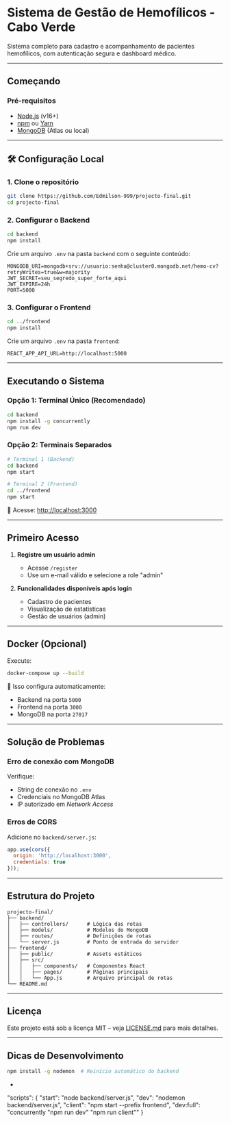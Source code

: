 #  Sistema de Gestão de Hemofílicos - Cabo Verde

Sistema completo para cadastro e acompanhamento de pacientes hemofílicos, com autenticação segura e dashboard médico.

---

## Começando

###  Pré-requisitos

* [Node.js](https://nodejs.org/) (v16+)
* [npm](https://www.npmjs.com/) ou [Yarn](https://yarnpkg.com/)
* [MongoDB](https://www.mongodb.com/) (Atlas ou local)

---

## 🛠 Configuração Local

### 1. Clone o repositório

```bash
git clone https://github.com/Edmilson-999/projecto-final.git
cd projecto-final
```

### 2. Configurar o Backend

```bash
cd backend
npm install
```

Crie um arquivo `.env` na pasta `backend` com o seguinte conteúdo:

```env
MONGODB_URI=mongodb+srv://usuario:senha@cluster0.mongodb.net/hemo-cv?retryWrites=true&w=majority
JWT_SECRET=seu_segredo_super_forte_aqui
JWT_EXPIRE=24h
PORT=5000
```

### 3. Configurar o Frontend

```bash
cd ../frontend
npm install
```

Crie um arquivo `.env` na pasta `frontend`:

```env
REACT_APP_API_URL=http://localhost:5000
```

---

##  Executando o Sistema

###  Opção 1: Terminal Único (Recomendado)

```bash
cd backend
npm install -g concurrently
npm run dev
```

###  Opção 2: Terminais Separados

```bash
# Terminal 1 (Backend)
cd backend
npm start

# Terminal 2 (Frontend)
cd ../frontend
npm start
```

🔗 Acesse: [http://localhost:3000](http://localhost:3000)

---

##  Primeiro Acesso

1. **Registre um usuário admin**

   * Acesse `/register`
   * Use um e-mail válido e selecione a role "admin"

2. **Funcionalidades disponíveis após login**

   * Cadastro de pacientes
   * Visualização de estatísticas
   * Gestão de usuários (admin)

---

##  Docker (Opcional)

Execute:

```bash
docker-compose up --build
```

🔹 Isso configura automaticamente:

* Backend na porta `5000`
* Frontend na porta `3000`
* MongoDB na porta `27017`

---

##  Solução de Problemas

###  Erro de conexão com MongoDB

Verifique:

* String de conexão no `.env`
* Credenciais no MongoDB Atlas
* IP autorizado em *Network Access*

###  Erros de CORS

Adicione no `backend/server.js`:

```javascript
app.use(cors({
  origin: 'http://localhost:3000',
  credentials: true
}));
```

---

##  Estrutura do Projeto

```
projecto-final/
├── backend/
│   ├── controllers/      # Lógica das rotas
│   ├── models/           # Modelos do MongoDB
│   ├── routes/           # Definições de rotas
│   └── server.js         # Ponto de entrada do servidor
├── frontend/
│   ├── public/           # Assets estáticos
│   ├── src/
│   │   ├── components/   # Componentes React
│   │   ├── pages/        # Páginas principais
│   │   └── App.js        # Arquivo principal de rotas
└── README.md
```

---

##  Licença

Este projeto está sob a licença MIT – veja [LICENSE.md](LICENSE.md) para mais detalhes.

---

##  Dicas de Desenvolvimento

```bash
npm install -g nodemon  # Reinício automático do backend
```

-

"scripts": {
  "start": "node backend/server.js",
  "dev": "nodemon backend/server.js",
  "client": "npm start --prefix frontend",
  "dev:full": "concurrently \"npm run dev\" \"npm run client\""
}

